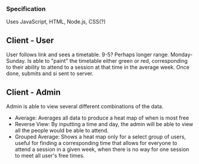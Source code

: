 ### Specification
Uses JavaScript, HTML, Node.js, CSS(?)

## Client - User
User follows link and sees a timetable. 9-5? Perhaps longer range. Monday-Sunday. Is able to "paint" the timetable either green or red, 
corresponding to their ability to attend to a session at that time in the average week. Once done, submits and si sent to server.

## Client - Admin
Admin is able to view several different combinations of the data.
- Average: Averages all data to produce a heat map of when is most free
- Reverse View: By inputting a time and day, the admin will be able to view all the people would be able to attend.
- Grouped Average: Shows a heat map only for a select group of users, useful for finding a corresponding time that allows for everyone to attend a session in a given week, 
when there is no way for one session to meet all user's free times.
